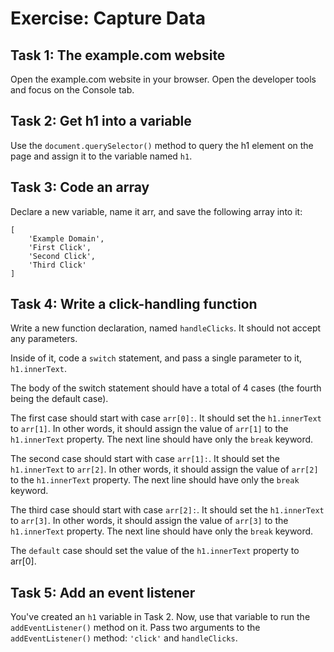 # Exercise: Capture Data

## Task 1: The example.com website

Open the example.com website in your browser. Open the developer tools and focus on the Console tab.

## Task 2: Get h1 into a variable

Use the `document.querySelector()` method to query the h1 element on the page and assign it to the variable named `h1`.

## Task 3: Code an array

Declare a new variable, name it arr, and save the following array into it:

```
[
    'Example Domain',
    'First Click',
    'Second Click',
    'Third Click'
]
```

## Task 4: Write a click-handling function

Write a new function declaration, named `handleClicks`. It should not accept any parameters.

Inside of it, code a `switch` statement, and pass a single parameter to it, `h1.innerText`.

The body of the switch statement should have a total of 4 cases (the fourth being the default case).

The first case should start with case `arr[0]:`. It should set the `h1.innerText` to `arr[1]`. In other words, it should assign the value of `arr[1]` to the `h1.innerText` property. The next line should have only the `break` keyword.

The second case should start with case `arr[1]:`. It should set the `h1.innerText` to `arr[2]`. In other words, it should assign the value of `arr[2]` to the `h1.innerText` property. The next line should have only the `break` keyword.

The third case should start with case `arr[2]:`. It should set the `h1.innerText` to `arr[3]`. In other words, it should assign the value of `arr[3]` to the `h1.innerText` property. The next line should have only the `break` keyword.

The `default` case should set the value of the `h1.innerText` property to arr[0].

## Task 5: Add an event listener

You've created an `h1` variable in Task 2. Now, use that variable to run the `addEventListener()` method on it. Pass two arguments to the `addEventListener()` method: `'click'` and `handleClicks`.
